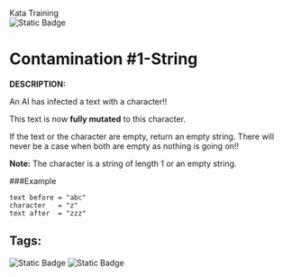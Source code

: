 Kata Training <br>
![Static Badge](https://img.shields.io/badge/8kyu%20-%20black?style=flat&logo=codewars&labelColor=B1361E&color=black)

# Contamination #1-String

**DESCRIPTION:**

An AI has infected a text with a character!!

This text is now **fully mutated** to this character.

If the text or the character are empty, return an empty string.
There will never be a case when both are empty as nothing is going on!!

**Note:** The character is a string of length 1 or an empty string.

###Example
```
text before = "abc"
character   = "z"
text after  = "zzz"
```

## Tags:

![Static Badge](https://img.shields.io/badge/fundamentals%20-%20purple?style=plastic) ![Static Badge](https://img.shields.io/badge/strings%20-%20blue?style=plastic)